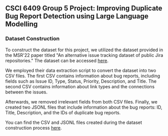 ## CSCI 6409 Group 5 Project: Improving Duplicate Bug Report Detection using Large Language Modelling

### Dataset Construction
To construct the dataset for this project, we utilized the dataset provided in the MSR'22 paper titled "An alternative issue tracking dataset of public Jira repositories." The dataset can be accessed [here](https://zenodo.org/record/7182101).

We employed their data extraction script to convert the dataset into two CSV files. The first CSV contains information about bug reports, including fields such as Issue ID, Type, Status, Priority, Description, and Title. The second CSV contains information about link types and the connections between the issues.

Afterwards, we removed irrelevant fields from both CSV files. Finally, we created two JSONL files that include information about the bug reports: ID, Title, Description, and the IDs of duplicate bug reports.

You can find the CSV and JSONL files created during the dataset construction process [here](https://zenodo.org/record/8124992).